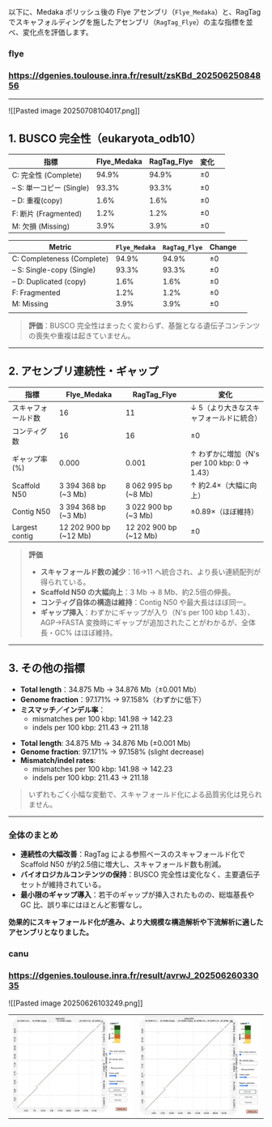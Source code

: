 以下に、Medaka ポリッシュ後の Flye アセンブリ（`Flye_Medaka`）と、RagTag でスキャフォルディングを施したアセンブリ（`RagTag_Flye`）の主な指標を並べ、変化点を評価します。

### flye
### https://dgenies.toulouse.inra.fr/result/zsKBd_20250625084856
---
![[Pasted image 20250708104017.png]]

## 1. BUSCO 完全性（eukaryota\_odb10）

| 指標                  | Flye\_Medaka | RagTag\_Flye | 変化  |     |
| ------------------- | ------------ | ------------ | --- | --- |
| C: 完全性 (Complete)   | 94.9%        | 94.9%        | ±0  |     |
| – S: 単一コピー (Single) | 93.3%        | 93.3%        | ±0  |     |
| – D: 重複(copy)       | 1.6%         | 1.6%         | ±0  |     |
| F: 断片 (Fragmented)  | 1.2%         | 1.2%         | ±0  |     |
| M: 欠損 (Missing)     | 3.9%         | 3.9%         | ±0  |     |

| Metric                     | `Flye_Medaka` | `RagTag_Flye` | Change |     |
| -------------------------- | ------------- | ------------- | ------ | --- |
| C: Completeness (Complete) | 94.9%         | 94.9%         | ±0     |     |
| – S: Single-copy (Single)  | 93.3%         | 93.3%         | ±0     |     |
| – D: Duplicated (copy)     | 1.6%          | 1.6%          | ±0     |     |
| F: Fragmented              | 1.2%          | 1.2%          | ±0     |     |
| M: Missing                 | 3.9%          | 3.9%          | ±0     |     |
|                            |               |               |        |     |

> **評価**：BUSCO 完全性はまったく変わらず、基盤となる遺伝子コンテンツの喪失や重複は起きていません。

---

## 2. アセンブリ連続性・ギャップ

| 指標             | Flye\_Medaka            | RagTag\_Flye            | 変化                                  |
| -------------- | ----------------------- | ----------------------- | ----------------------------------- |
| スキャフォールド数      | 16                      | 11                      | ↓ 5（より大きなスキャフォールドに統合）               |
| コンティグ数         | 16                      | 16                      | ±0                                  |
| ギャップ率 (%)      | 0.000                   | 0.001                   | ↑ わずかに増加（N's per 100 kbp: 0 → 1.43） |
| Scaffold N50   | 3 394 368 bp (\~3 Mb)   | 8 062 995 bp (\~8 Mb)   | ↑ 約2.4×（大幅に向上）                      |
| Contig N50     | 3 394 368 bp (\~3 Mb)   | 3 022 900 bp (\~3 Mb)   | ±0.89×（ほぼ維持）                        |
| Largest contig | 12 202 900 bp (\~12 Mb) | 12 202 900 bp (\~12 Mb) | ±0                                  |

> **評価**
>
> * **スキャフォールド数の減少**：16→11 へ統合され、より長い連続配列が得られている。
> * **Scaffold N50 の大幅向上**：3 Mb → 8 Mb、約2.5倍の伸長。
> * **コンティグ自体の構造は維持**：Contig N50 や最大長はほぼ同一。
> * **ギャップ挿入**：わずかにギャップが入り（N's per 100 kbp 1.43）、AGP→FASTA 変換時にギャップが追加されたことがわかるが、全体長・GC% はほぼ維持。

---

## 3. その他の指標

* **Total length**：34.875 Mb → 34.876 Mb（±0.001 Mb）
* **Genome fraction**：97.171% → 97.158%（わずかに低下）
* **ミスマッチ／インデル率**：
  * mismatches per 100 kbp: 141.98 → 142.23
  * indels per 100 kbp: 211.43 → 211.18

- **Total length**: 34.875 Mb → 34.876 Mb (±0.001 Mb)
- **Genome fraction**: 97.171% → 97.158% (slight decrease)
- **Mismatch/indel rates**:
  - mismatches per 100 kbp: 141.98 → 142.23
  - indels per 100 kbp: 211.43 → 211.18

> いずれもごく小幅な変動で、スキャフォールド化による品質劣化は見られません。

---

### 全体のまとめ

* **連続性の大幅改善**：RagTag による参照ベースのスキャフォールド化で Scaffold N50 が約2.5倍に増大し、スキャフォールド数も削減。
* **バイオロジカルコンテンツの保持**：BUSCO 完全性は変化なく、主要遺伝子セットが維持されている。
* **最小限のギャップ導入**：若干のギャップが挿入されたものの、総塩基長や GC 比、誤り率にはほとんど影響なし。

**効果的にスキャフォールド化が進み、より大規模な構造解析や下流解析に適したアセンブリとなりました。**





### canu
### https://dgenies.toulouse.inra.fr/result/avrwJ_20250626033035

![[Pasted image 20250626103249.png]]




<table>
  <tr>
    <td><img src="../../Pasted image 20250625161133.png" width="300"></td>
    <td><img src="../../Pasted image 20250626103249.png" width="300"></td>
  </tr>
</table>